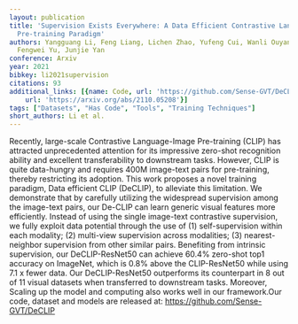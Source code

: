 ```yaml
---
layout: publication
title: 'Supervision Exists Everywhere: A Data Efficient Contrastive Language-image
  Pre-training Paradigm'
authors: Yangguang Li, Feng Liang, Lichen Zhao, Yufeng Cui, Wanli Ouyang, Jing Shao,
  Fengwei Yu, Junjie Yan
conference: Arxiv
year: 2021
bibkey: li2021supervision
citations: 93
additional_links: [{name: Code, url: 'https://github.com/Sense-GVT/DeCLIP'}, {name: Paper,
    url: 'https://arxiv.org/abs/2110.05208'}]
tags: ["Datasets", "Has Code", "Tools", "Training Techniques"]
short_authors: Li et al.
---
```

Recently, large-scale Contrastive Language-Image Pre-training (CLIP) has
attracted unprecedented attention for its impressive zero-shot recognition
ability and excellent transferability to downstream tasks. However, CLIP is
quite data-hungry and requires 400M image-text pairs for pre-training, thereby
restricting its adoption. This work proposes a novel training paradigm, Data
efficient CLIP (DeCLIP), to alleviate this limitation. We demonstrate that by
carefully utilizing the widespread supervision among the image-text pairs, our
De-CLIP can learn generic visual features more efficiently. Instead of using
the single image-text contrastive supervision, we fully exploit data potential
through the use of (1) self-supervision within each modality; (2) multi-view
supervision across modalities; (3) nearest-neighbor supervision from other
similar pairs. Benefiting from intrinsic supervision, our DeCLIP-ResNet50 can
achieve 60.4% zero-shot top1 accuracy on ImageNet, which is 0.8% above the
CLIP-ResNet50 while using 7.1 x fewer data. Our DeCLIP-ResNet50 outperforms its
counterpart in 8 out of 11 visual datasets when transferred to downstream
tasks. Moreover, Scaling up the model and computing also works well in our
framework.Our code, dataset and models are released at:
https://github.com/Sense-GVT/DeCLIP